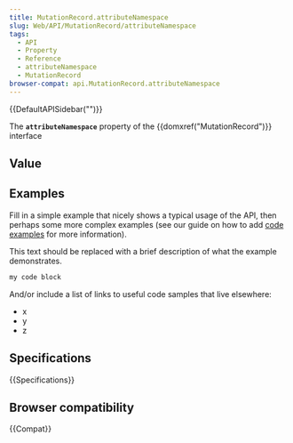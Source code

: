 ```yaml
---
title: MutationRecord.attributeNamespace
slug: Web/API/MutationRecord/attributeNamespace
tags:
  - API
  - Property
  - Reference
  - attributeNamespace
  - MutationRecord
browser-compat: api.MutationRecord.attributeNamespace
---
```

{{DefaultAPISidebar("")}}

The **`attributeNamespace`** property of the {{domxref("MutationRecord")}} interface 

## Value



## Examples

Fill in a simple example that nicely shows a typical usage of the API, then perhaps some more complex examples (see our guide on how to add [code examples](/en-US/docs/MDN/Contribute/Structures/Code_examples) for more information).

This text should be replaced with a brief description of what the example demonstrates.

```js
my code block
```

And/or include a list of links to useful code samples that live elsewhere:

*   x
*   y
*   z

## Specifications

{{Specifications}}

## Browser compatibility

{{Compat}}


